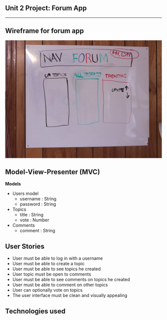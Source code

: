## **Unit 2 Project: Forum App** ##
--------


Wireframe for forum app
------------------------------
![enter image description here](https://github.com/codedoll/forum_app/blob/master/forum_index.JPG?raw=true)


Model-View-Presenter (MVC)
------------------------------
**Models**

 - Users model
	 - username : String
	 - password : String
 - Topics
	 - title : String
	 - vote : Number
 - Comments
	 - comment : String

User Stories
------------
 - User must be able to log in with a username
 - User must be able to create a topic
 - User must be able to see topics he created
 - User topic must be open to comments
 - User must be able to see comments on topics he created
 - User must be able to comment on other topics
 - User can optionally vote on topics
 - The user interface must be clean and visually appealing
 
 
Technologies used
--------------------------------

 
